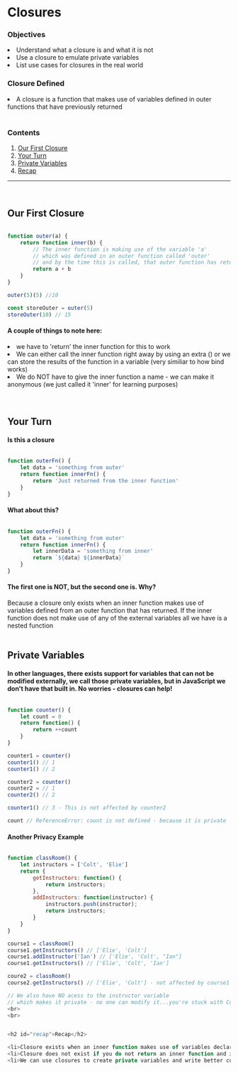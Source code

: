 <h1>Closures</h1>

<h3>Objectives</h3>
<li>Understand what a closure is and what it is not</li>
<li>Use a closure to emulate private variables</li>
<li>List use cases for closures in the real world</li>

<h3>Closure Defined</h3>
<li>A closure is a function that makes use of variables defined in outer functions that have previously returned</li>
<br>

<h3>Contents</h3>

1. [Our First Closure](#first)
2. [Your Turn](#your-turn)
3. [Private Variables](#private)
4. [Recap](#recap)


<hr>
<br>


<h2 id="first">Our First Closure</h2>

```javascript

function outer(a) {
	return function inner(b) {
		// The inner function is making use of the variable 'a'
		// which was defined in an outer function called 'outer'
		// and by the time this is called, that outer function has returned
		return a + b
	}
}

outer(5)(5) //10

const storeOuter = outer(5)
storeOuter(10) // 15

```

<h4>A couple of things to note here:</h4>

<li>we have to 'return' the inner function for this to work</li>
<li>We can either call the inner function right away by using an extra () or we can store the results of the function in a variable (very similiar to how bind works)</li>
<li>We do NOT have to give the inner function a name - we can make it anonymous (we just called it 'inner' for learning purposes)</li>
<br>
<br>


<h2 id="your-turn">Your Turn</h2>


<h4>Is this a closure</h4>


```javascript

function outerFn() {
	let data = 'something from outer'
	return function innerFn() {
		return 'Just returned from the inner function'
	}
}

```


<h4>What about this?</h4>


```javascript

function outerFn() {
	let data = 'something from outer'
	return function innerFn() {
		let innerData = 'something from inner'
		return `${data} ${innerData}`
	}
}

```


<h4>The first one is NOT, but the second one is. Why?</h4>

Because a closure only exists when an inner function makes use of variables defined from an outer function that has returned. If the inner function does not make use of any of the external variables all we have is a nested function
<br>
<br>


<h2 id="private">Private Variables</h2>

<h4>In other languages, there exists support for variables that can not be modified externally, we call those private variables, but in JavaScript we don't have that built in. No worries - closures can help!</h4>


```javascript

function counter() {
	let count = 0
	return function() {
		return ++count
	}
}

counter1 = counter()
counter1() // 1
counter1() // 2

counter2 = counter()
counter2 = // 1
counter2() // 2

counter1() // 3 - This is not affected by counter2

count // ReferenceError: count is not defined - because it is private

```


<h4>Another Privacy Example</h4>


```javascript

function classRoom() {
	let instructors = ['Colt', 'Elie']
	return {
		getInstructors: function() {
			return instructors;
		},
		addInstructors: function(instructor) {
			instructors.push(instructor);
			return instructors;
		} 
	}
}

course1 = classRoom()
course1.getInstructors() // ['Elie', 'Colt']
course1.addInstructor('Ian') // ['Elie', 'Colt', "Ian"]
course1.getInstructors() // ['Elie', 'Colt', 'Ian']

coure2 = classRoom()
course2.getInstructors() // ['Elie', 'Colt'] - not affected by course1

// We also have NO acess to the instructor variable
// which makes it private - no one can modify it...you're stuck with Colt and Elie
<br>
<br>


<h2 id="recap">Recap</h2>

<li>Closure exists when an inner function makes use of variables declared in an outer function which has previously returned</li>
<li>Closure does not exist if you do not return an inner function and if that inner function does not make use of variables returned by an outer function</li>
<li>We can use closures to create private variables and write better code that isolates our logic and application</li>


























